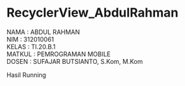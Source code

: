 # RecyclerView_AbdulRahman

NAMA : ABDUL RAHMAN <br>
NIM : 312010061 <br>
KELAS : TI.20.B.1 <br>
MATKUL : PEMROGRAMAN MOBILE <br>
DOSEN : SUFAJAR BUTSIANTO, S.Kom, M.Kom <br>


Hasil Running

